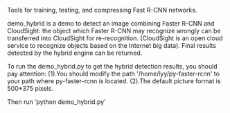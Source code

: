 Tools for training, testing, and compressing Fast R-CNN networks.

demo_hybrid is a demo to detect an image combining Faster R-CNN and CloudSight: the object which Faster R-CNN may recognize wrongly can be transferred into CloudSight for re-recognition. (CloudSight is an open cloud service to recognize objects based on the Internet big data). Final results detected by the hybrid engine can be returned.

To run the demo_hybrid.py to get the hybrid detection results, you should pay attention:
(1).You should modify the path '/home/lyy/py-faster-rcnn' to your path where py-faster-rcnn is located.
(2).The default picture format is 500*375 pixels.

Then run ‘python demo_hybrid.py’